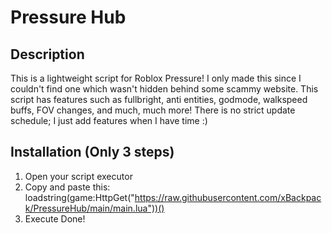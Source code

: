 # Pressure Hub
## Description
This is a lightweight script for Roblox Pressure! I only made this since I couldn't find one which wasn't hidden behind some scammy website. This script has features such as fullbright, anti entities, godmode, walkspeed buffs, FOV changes, and much, much more! There is no strict update schedule; I just add features when I have time :)
## Installation (Only 3 steps)
1. Open your script executor
2. Copy and paste this: loadstring(game:HttpGet("https://raw.githubusercontent.com/xBackpack/PressureHub/main/main.lua"))()
3. Execute
Done!
